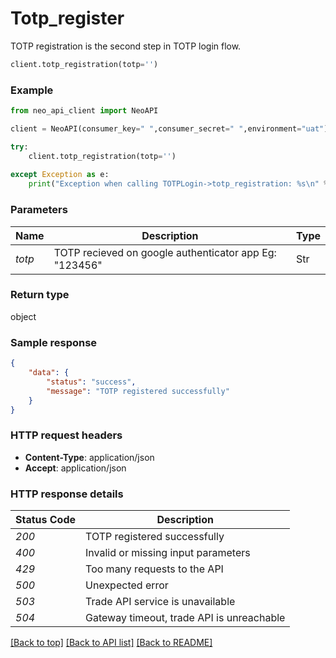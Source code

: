 # **Totp_register**
TOTP registration is the second step in TOTP login flow.

```python
client.totp_registration(totp='')
```

### Example


```python
from neo_api_client import NeoAPI

client = NeoAPI(consumer_key=" ",consumer_secret=" ",environment="uat")

try:
    client.totp_registration(totp='')
    
except Exception as e:
    print("Exception when calling TOTPLogin->totp_registration: %s\n" % e)
```
### Parameters

| Name           | Description                                            | Type   |
|----------------|--------------------------------------------------------|--------|
| *totp* | TOTP recieved on google authenticator app Eg: "123456" | Str    |

### Return type

object

### Sample response
```json
{
    "data": {
        "status": "success",
        "message": "TOTP registered successfully"
    }
}
```

### HTTP request headers

 - **Content-Type**: application/json
 - **Accept**: application/json

### HTTP response details

| Status Code | Description                               |
|-------------|-------------------------------------------|
| *200*       | TOTP registered successfully       |
| *400*       | Invalid or missing input parameters       |
| *429*       | Too many requests to the API              |
| *500*       | Unexpected error                          |
| *503*       | Trade API service is unavailable          |
| *504*       | Gateway timeout, trade API is unreachable |

[[Back to top]](#) [[Back to API list]](../README.md#documentation-for-api-endpoints) [[Back to README]](../README.md)

